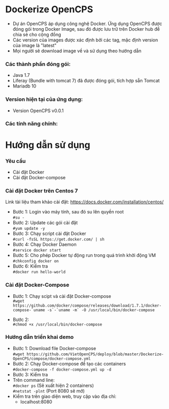 # Dockerize OpenCPS  
* Dự án OpenCPS áp dụng công nghệ Docker. Ứng dụng OpenCPS được đóng gói trong Docker Image, sau đó được lưu trữ trên Docker hub để chia sẻ cho cộng đồng  
* Các version của images được xác định bởi các tag, mặc định version của image là "latest"  
* Mọi người sẽ download image về và sử dụng theo hướng dẫn  

### Các thành phần đóng gói:  
* Java 1.7  
* Liferay (Bundle with tomcat 7) đã được đóng gói, tích hợp sẵn Tomcat  
* Mariadb 10  

### Version hiện tại của ứng dụng:  
* Version OpenCPS v0.0.1  

### Các tính năng chính:  


# Hướng dẫn sử dụng

### Yêu cầu  
* Cài đặt Docker  
* Cài đặt Docker-compose  

### Cài đặt Docker trên Centos 7  
Link tài liệu tham khảo cài đặt: https://docs.docker.com/installation/centos/  
* Bước 1: Login vào máy tính, sau đó su lên quyền root  
  ```#su -```  
* Bước 2: Update các gói cài đặt  
  ```#yum update -y```  
* Bước 3: Chạy script cài đặt Docker  
  ```#curl -fsSL https://get.docker.com/ | sh```  
* Bước 4: Chạy Docker Daemon  
  ```#service docker start```  
* Bước 5: Cho phép Docker tự động run trong quá trình khởi động VM  
  ```#chkconfig docker on```  
* Bước 6: Kiểm tra  
  ```#docker run hello-world```  

### Cài đặt Docker-Compose  
* Bước 1: Chạy scipt và cài đặt Docker-compose  
  ```#wget https://github.com/docker/compose/releases/download/1.7.1/docker-compose-`uname -s`-`uname -m` -O /usr/local/bin/docker-compose```   

* Bước 2:  
  ```#chmod +x /usr/local/bin/docker-compose```  

### Hướng dẫn triển khai demo  
* Bước 1: Download file Docker-compose  
  ```#wget https://github.com/VietOpenCPS/deploy/blob/master/Dockerize-OpenCPS/compose/docker-compose.yml```  
* Bước 2: Chạy Docker-compose để tạo các containers  
  ```#docker-compose -f docker-compose.yml up -d```  
* Bước 3: Kiểm tra  
 * Trên command line:  
   ```#docker ps```               (Sẽ xuất hiện 2 containers)  
   ```#netstat -plnt```           (Port 8080 sẽ mở)  
 * Kiểm tra trên giao diện web, truy cập vào địa chỉ:  
   * localhost:8080  

